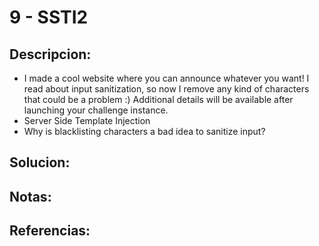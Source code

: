 # 9 - SSTI2

## Descripcion:
* I made a cool website where you can announce whatever you want! I read about input sanitization, so now I remove any kind of characters that could be a problem :)
Additional details will be available after launching your challenge instance.
* Server Side Template Injection
* Why is blacklisting characters a bad idea to sanitize input?

## Solucion:

## Notas:

## Referencias: